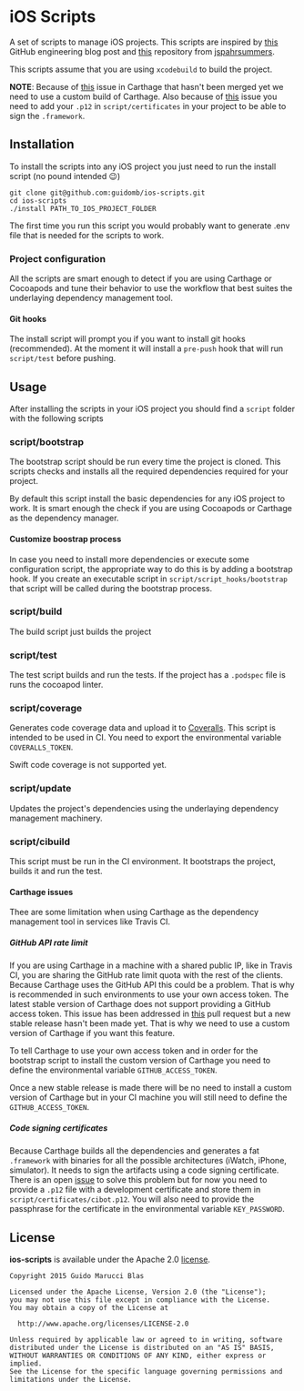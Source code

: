 # iOS Scripts

A set of scripts to manage iOS projects. This scripts are inspired by [this](http://githubengineering.com/scripts-to-rule-them-all/) GitHub engineering blog post and [this](https://github.com/jspahrsummers/objc-build-scripts) repository from [jspahrsummers](https://github.com/jspahrsummers).

This scripts assume that you are using `xcodebuild` to build the project.

**NOTE**: Because of [this](https://github.com/Carthage/Carthage/pull/605) issue in Carthage that hasn't been merged yet we need to use a custom build of Carthage. Also because of [this](https://github.com/Carthage/Carthage/pull/583) issue you need to add your `.p12` in `script/certificates` in your project to be able to sign the `.framework`.

## Installation

To install the scripts into any iOS project you just need to run the install script (no pound intended :wink:)

```
git clone git@github.com:guidomb/ios-scripts.git
cd ios-scripts
./install PATH_TO_IOS_PROJECT_FOLDER
```

The first time you run this script you would probably want to generate .env file that is needed for the scripts to work.

### Project configuration

All the scripts are smart enough to detect if you are using Carthage or Cocoapods and tune their behavior to use the workflow that best suites the underlaying dependency management tool.

#### Git hooks

The install script will prompt you if you want to install git hooks (recommended). At the moment it will install a `pre-push` hook that will run `script/test` before pushing.

## Usage

After installing the scripts in your iOS project you should find a `script` folder with the following scripts

### script/bootstrap

The bootstrap script should be run every time the project is cloned. This scripts checks and installs all the required dependencies required for your project.

By default this script install the basic dependencies for any iOS project to work. It is smart enough the check if you are using Cocoapods or Carthage as the dependency manager.

#### Customize boostrap process

In case you need to install more dependencies or execute some configuration script, the appropriate way to do this is by adding a bootstrap hook. If you create an executable script in `script/script_hooks/bootstrap` that script will be called during the bootstrap process.

### script/build

The build script just builds the project

### script/test

The test script builds and run the tests. If the project has a `.podspec` file is runs the cocoapod linter.

### script/coverage

Generates code coverage data and upload it to [Coveralls](http://coveralls.io). This script is intended to be used in CI. You need to export the environmental variable `COVERALLS_TOKEN`.

Swift code coverage is not supported yet.

### script/update

Updates the project's dependencies using the underlaying dependency management machinery.

### script/cibuild

This script must be run in the CI environment. It bootstraps the project, builds it and run the test.

#### Carthage issues

Thee are some limitation when using Carthage as the dependency management tool in services like
Travis CI.

##### GitHub API rate limit

If you are using Carthage in a machine with a shared public IP, like in Travis CI, you are sharing
the GitHub rate limit quota with the rest of the clients. Because Carthage uses the GitHub API
this could be a problem. That is why is recommended in such environments to use your own access token. The latest stable version of Carthage does not support providing a GitHub access token. This issue has been addressed in [this](https://github.com/Carthage/Carthage/pull/605) pull request but a new stable release hasn't been made yet. That is why we need to use a custom version of Carthage if you want this feature.

To tell Carthage to use your own access token and in order for the bootstrap script to install the custom version of Carthage you need to define the environmental variable `GITHUB_ACCESS_TOKEN`.

Once a new stable release is made there will be no need to install a custom version of Carthage but in your CI machine you will still need to define the `GITHUB_ACCESS_TOKEN`.

##### Code signing certificates

Because Carthage builds all the dependencies and generates a fat `.framework` with binaries for all the possible architectures (iWatch, iPhone, simulator). It needs to sign the artifacts using a code signing certificate. There is an open [issue](https://github.com/Carthage/Carthage/pull/583) to solve this problem but for now you need to provide a `.p12` file with a development certificate and store them in `script/certificates/cibot.p12`. You will also need to provide the passphrase for the certificate in the environmental variable `KEY_PASSWORD`.

## License

**ios-scripts** is available under the Apache 2.0 [license](https://raw.githubusercontent.com/guidomb/ios-scripts/master/LICENSE).

    Copyright 2015 Guido Marucci Blas

    Licensed under the Apache License, Version 2.0 (the "License");
    you may not use this file except in compliance with the License.
    You may obtain a copy of the License at

      http://www.apache.org/licenses/LICENSE-2.0

    Unless required by applicable law or agreed to in writing, software
    distributed under the License is distributed on an "AS IS" BASIS,
    WITHOUT WARRANTIES OR CONDITIONS OF ANY KIND, either express or implied.
    See the License for the specific language governing permissions and
    limitations under the License.

